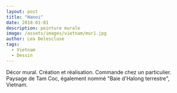 ```yaml
---
layout: post
title: "Hanoi"
date: 2018-01-01
description: peinture murale
image: /assets/images/vietnam/mur1.jpg
author: Lea Delescluse
tags:
  - Vietnam
  - Dessin
---
```

Décor mural. Création et réalisation.
Commande chez un particulier.
Paysage de Tam Coc, également nommé "Baie d'Halong terrestre", Vietnam.
